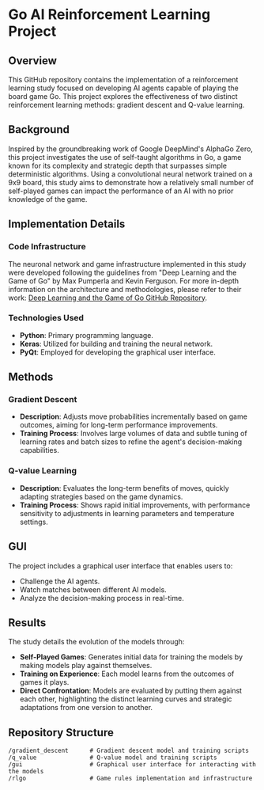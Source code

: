 # Go AI Reinforcement Learning Project

## Overview

This GitHub repository contains the implementation of a reinforcement learning study focused on developing AI agents capable of playing the board game Go. This project explores the effectiveness of two distinct reinforcement learning methods: gradient descent and Q-value learning.

## Background

Inspired by the groundbreaking work of Google DeepMind's AlphaGo Zero, this project investigates the use of self-taught algorithms in Go, a game known for its complexity and strategic depth that surpasses simple deterministic algorithms. Using a convolutional neural network trained on a 9x9 board, this study aims to demonstrate how a relatively small number of self-played games can impact the performance of an AI with no prior knowledge of the game.

## Implementation Details

### Code Infrastructure

The neuronal network and game infrastructure implemented in this study were developed following the guidelines from "Deep Learning and the Game of Go" by Max Pumperla and Kevin Ferguson. For more in-depth information on the architecture and methodologies, please refer to their work:
[Deep Learning and the Game of Go GitHub Repository](https://github.com/maxpumperla/deep_learning_and_the_game_of_go).

### Technologies Used

- **Python**: Primary programming language.
- **Keras**: Utilized for building and training the neural network.
- **PyQt**: Employed for developing the graphical user interface.

## Methods

### Gradient Descent

- **Description**: Adjusts move probabilities incrementally based on game outcomes, aiming for long-term performance improvements.
- **Training Process**: Involves large volumes of data and subtle tuning of learning rates and batch sizes to refine the agent's decision-making capabilities.

### Q-value Learning

- **Description**: Evaluates the long-term benefits of moves, quickly adapting strategies based on the game dynamics.
- **Training Process**: Shows rapid initial improvements, with performance sensitivity to adjustments in learning parameters and temperature settings.

## GUI

The project includes a graphical user interface that enables users to:
- Challenge the AI agents.
- Watch matches between different AI models.
- Analyze the decision-making process in real-time.

## Results

The study details the evolution of the models through:
- **Self-Played Games**: Generates initial data for training the models by making models play against themselves.
- **Training on Experience**: Each model learns from the outcomes of games it plays.
- **Direct Confrontation**: Models are evaluated by putting them against each other, highlighting the distinct learning curves and strategic adaptations from one version to another.

## Repository Structure

```plaintext
/gradient_descent      # Gradient descent model and training scripts
/q_value               # Q-value model and training scripts
/gui                   # Graphical user interface for interacting with the models
/rlgo                  # Game rules implementation and infrastructure




